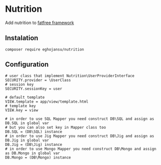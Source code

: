 # Nutrition

Add nutrition to [fatfree framework](https://github.com/bcosca/fatfree)

## Instalation

```
composer require eghojansu/nutrition
```

## Configuration

```
# user class that implement Nutrition\UserProviderInterface
SECURITY.provider = \UserClass
# session key
SECURITY.sessionKey = user

# default template
VIEW.template = app/view/template.html
# template key
VIEW.key = view

# in order to use SQL Mapper you need construct DB\SQL and assign as DB.SQL in global var
# but you can also set key in Mapper class too
DB.SQL = (DB\SQL) instance
# in order to use Jig Mapper you need construct DB\Jig and assign as DB.Jig in global var
DB.Jig = (DB\Jig) instance
# in order to use Mongo Mapper you need construct DB\Mongo and assign as DB.Mongo in global var
DB.Mongo = (DB\Mongo) instance
```
